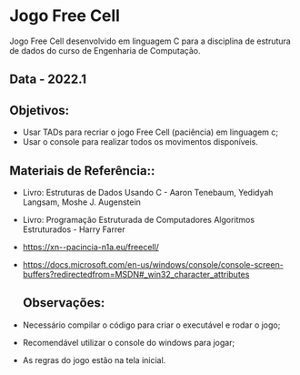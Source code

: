 # Jogo Free Cell

Jogo Free Cell desenvolvido em linguagem C para a disciplina de estrutura de dados do curso de Engenharia de Computação.


## Data - 2022.1


## Objetivos:

- Usar TADs para recriar o jogo Free Cell (paciência) em linguagem c;
- Usar o console para realizar todos os movimentos disponíveis.


## Materiais de Referência::

- Livro: Estruturas de Dados Usando C - Aaron Tenebaum, Yedidyah Langsam, Moshe J. Augenstein
- Livro: Programação Estruturada de Computadores Algoritmos Estruturados - Harry Farrer
- https://xn--pacincia-n1a.eu/freecell/
- https://docs.microsoft.com/en-us/windows/console/console-screen-buffers?redirectedfrom=MSDN#_win32_character_attributes


  ## Observações:

- Necessário compilar o código para criar o executável e rodar o jogo;
- Recomendável utilizar o console do windows para jogar;
- As regras do jogo estão na tela inicial.
